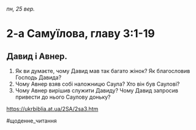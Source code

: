 
_пн, 25 вер._

# 2-а Самуїлова, главу 3:1-19

## Давид і Авнер.
1. Як ви думаєте, чому Давид мав так багато жінок? Як благословив Господь Давида?
2. Чому Авнер взяв собі наложницю Саула? Хто він був Саулові?
3. Чому Авнер вирішив служити Давиду? Чому Давид запросив привести до нього Саулову доньку?

https://ukrbiblia.at.ua/2SA/2sa3.htm 

#щоденне_читання
